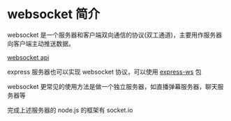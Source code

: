 # websocket 简介

websocket 是一个服务器和客户端双向通信的协议(双工通道)，主要用作服务器向客户端主动推送数据。

[websocket api](https://developer.mozilla.org/en-US/docs/Web/API/WebSocket)

express 服务器也可以实现 websocket 协议，可以使用 [express-ws](https://www.npmjs.com/package/express-ws) 包

websocket 更常见的使用方法是做一个独立服务器，如直播弹幕服务器，聊天服务器等

完成上述服务器的 node.js 的框架有 socket.io